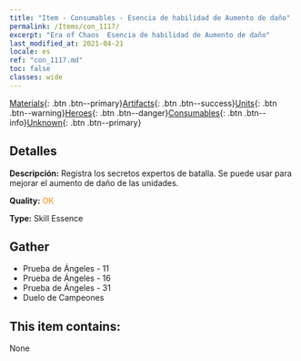 ```yaml
---
title: "Item - Consumables - Esencia de habilidad de Aumento de daño"
permalink: /Items/con_1117/
excerpt: "Era of Chaos  Esencia de habilidad de Aumento de daño"
last_modified_at: 2021-04-21
locale: es
ref: "con_1117.md"
toc: false
classes: wide
---
```

 [Materials](/es/Items/){: .btn .btn--primary}[Artifacts](/es/Items/Artifacts/){: .btn .btn--success}[Units](/es/Items/Units/){: .btn .btn--warning}[Heroes](/es/Items/Heroes/){: .btn .btn--danger}[Consumables](/es/Items/Consumables/){: .btn .btn--info}[Unknown](/es/Items/Unknown/){: .btn .btn--primary}

## Detalles
 **Descripción:** Registra los secretos expertos de batalla. Se puede usar para mejorar el aumento de daño de las unidades.

 **Quality:** <span style="color: #FF8C00">OK</span>

 **Type:** Skill Essence

## Gather

*    Prueba de Ángeles - 11 
*    Prueba de Ángeles - 16 
*    Prueba de Ángeles - 31 
*    Duelo de Campeones 

## This item contains:

  None

